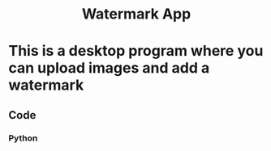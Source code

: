 <h1 align="center">Watermark App</h1>

# This is a desktop program where you can upload images and add a watermark

## Code

### Python
